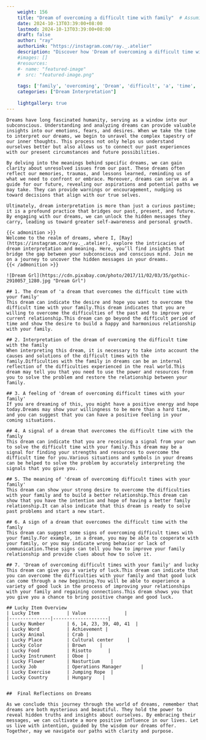 ```yaml
---
    weight: 156
    title: "Dream of overcoming a difficult time with family"  # Assuming 'title' column exists
    date: 2024-10-13T03:39:00+08:00
    lastmod: 2024-10-13T03:39:00+08:00
    draft: false
    author: "ray"
    authorLink: "https://instagram.com/ray._.atelier"
    description: "Discover how 'Dream of overcoming a difficult time with family' can interpret your future and uncover its significant meanings in your life."
    #images: []
    #resources:
    #- name: "featured-image"
    #  src: "featured-image.png"
    
    tags: ['family', 'overcoming', 'Dream', 'difficult', 'a', 'time', 'of', 'with']
    categories: ["Dream Interpretation"]
    
    lightgallery: true
---
```

    
    Dreams have long fascinated humanity, serving as a window into our subconscious. Understanding and analyzing dreams can provide valuable insights into our emotions, fears, and desires. When we take the time to interpret our dreams, we begin to unravel the complex tapestry of our inner thoughts. This process not only helps us understand ourselves better but also allows us to connect our past experiences with our present circumstances and future possibilities.
    
    By delving into the meanings behind specific dreams, we can gain clarity about unresolved issues from our past. These dreams often reflect our memories, traumas, and lessons learned, reminding us of what we need to confront or embrace. Moreover, dreams can serve as a guide for our future, revealing our aspirations and potential paths we may take. They can provide warnings or encouragement, nudging us toward decisions that align with our true selves.
    
    Ultimately, dream interpretation is more than just a curious pastime; it is a profound practice that bridges our past, present, and future. By engaging with our dreams, we can unlock the hidden messages they carry, leading us toward greater self-awareness and personal growth.
    
    {{< admonition >}}
    Welcome to the realm of dreams, where I, [Ray](https://instagram.com/ray._.atelier), explore the intricacies of dream interpretation and meaning. Here, you’ll find insights that bridge the gap between your subconscious and conscious mind. Join me on a journey to uncover the hidden messages in your dreams.
    {{< /admonition >}}
    
    ![Dream Grl](https://cdn.pixabay.com/photo/2017/11/02/03/35/gothic-2910057_1280.jpg "Dream Grl")
    
    ## 1. The dream of 'a dream that overcomes the difficult time with your family'
    This dream can indicate the desire and hope you want to overcome the difficult time with your family.This dream indicates that you are willing to overcome the difficulties of the past and to improve your current relationship.This dream can go beyond the difficult period of time and show the desire to build a happy and harmonious relationship with your family.
    
    ## 2. Interpretation of the dream of overcoming the difficult time with the family
    When interpreting this dream, it is necessary to take into account the causes and solutions of the difficult times with the family.Difficulties with the family in dreams can be an internal reflection of the difficulties experienced in the real world.This dream may tell you that you need to use the power and resources from you to solve the problem and restore the relationship between your family.
    
    ## 3. A feeling of 'dream of overcoming difficult times with your family'
    If you are dreaming of this, you might have a positive energy and hope today.Dreams may show your willingness to be more than a hard time, and you can suggest that you can have a positive feeling in your coming situations.
    
    ## 4. A signal of a dream that overcomes the difficult time with the family
    This dream can indicate that you are receiving a signal from your own to solve the difficult time with your family.This dream may be a signal for finding your strengths and resources to overcome the difficult time for you.Various situations and symbols in your dreams can be helped to solve the problem by accurately interpreting the signals that you give you.
    
    ## 5. The meaning of 'dream of overcoming difficult times with your family'
    This dream can show your strong desire to overcome the difficulties with your family and to build a better relationship.This dream can show that you have the intention and hope of having a better family relationship.It can also indicate that this dream is ready to solve past problems and start a new start.
    
    ## 6. A sign of a dream that overcomes the difficult time with the family
    This dream can suggest some signs of overcoming difficult times with your family.For example, in a dream, you may be able to cooperate with your family, or you may indicate wrong behavior or lack of communication.These signs can tell you how to improve your family relationship and provide clues about how to solve it.
    
    ## 7. 'Dream of overcoming difficult times with your family' and lucky
    This dream can give you a variety of luck.This dream can indicate that you can overcome the difficulties with your family and that good luck can come through a new beginning.You will be able to experience a variety of good luck in the process of improving your relationships with your family and regaining connections.This dream shows you that you give you a chance to bring positive change and good luck.
    
    ## Lucky Item Overview
    | Lucky Item          | Value              |
    |---------------|--------------------|
    | Lucky Number        | 6, 14, 23, 39, 40, 41  |
    | Lucky Word          | Achievement |
    | Lucky Animal        | Crab |
    | Lucky Place         | Cultural center     |
    | Lucky Color         | Brown     |
    | Lucky Food          | Risotto      |
    | Lucky Instrument    | Oboe |
    | Lucky Flower        | Nasturtium    |
    | Lucky Job           | Operations Manager       |
    | Lucky Exercise      | Jumping Rope  |
    | Lucky Country       | Hungary    |
    
    
    ##  Final Reflections on Dreams
    
    As we conclude this journey through the world of dreams, remember that dreams are both mysterious and beautiful. They hold the power to reveal hidden truths and insights about ourselves. By embracing their messages, we can cultivate a more positive influence in our lives. Let us live with intention, guided by the wisdom our dreams offer. Together, may we navigate our paths with clarity and purpose.
    